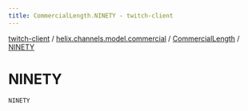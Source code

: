 ```yaml
---
title: CommercialLength.NINETY - twitch-client
---
```


[twitch-client](../../index.html) / [helix.channels.model.commercial](../index.html) / [CommercialLength](index.html) / [NINETY](./-n-i-n-e-t-y.html)

# NINETY

`NINETY`